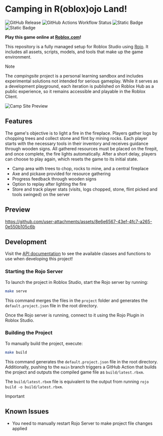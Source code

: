 
# Camping in R(oblox)ojo Land!

![GitHub Release](https://img.shields.io/github/v/release/matyasjay/campingsite)
![GitHub Actions Workflow Status](https://img.shields.io/github/actions/workflow/status/matyasjay/campingsite/.github%2Fworkflows%2Fbuild.yml)
![Static Badge](https://img.shields.io/badge/Luau-Roblox-blue)
![Static Badge](https://img.shields.io/badge/Rojo-v7-orange)

**Play this game online at [Roblox.com](https://www.roblox.com/games/117153514135869/Camping)!**

This repository is a fully managed setup for Roblox Studio using [Rojo](https://github.com/rojo-rbx/rojo).
It includes all assets, scripts, models, and tools that make up the game environment.

> [!NOTE]
> The _campingsite_ project is a personal learning sandbox and includes
> experimental solutions not intended for serious gameplay. While it serves
> as a development playground, each iteration is published on Roblox Hub as
> a public experience, so it remains accessible and playable in the Roblox Client.

![Camp Site Preview](https://wallpaperaccess.com/full/181080.jpg)

## Features

The game's objective is to light a fire in the fireplace. Players gather logs by chopping trees and collect stone and flint by mining rocks. Each player starts with the necessary tools in their inventory and receives guidance through wooden signs. All gathered resources must be placed on the firepit, and once complete, the fire lights automatically. After a short delay, players can choose to play again, which resets the game to its initial state.

- Camp area with trees to chop, rocks to mine, and a central fireplace
- Axe and pickaxe provided for resource gathering
- Progress feedback through wooden signs
- Option to replay after lighting the fire
- Store and track player stats (visits, logs chopped, stone, flint picked and tools swinged) on the server

## Preview

https://github.com/user-attachments/assets/8e6e6567-43ef-4fc7-a265-0e550b105c6b

## Development

Visit the [API documentation](https://matyasjay.github.io/campingsite/API) to see the available classes and functions to use when developing this project!

### Starting the Rojo Server

To launch the project in Roblox Studio, start the Rojo server by running:

```sh
make serve
```

This command merges the files in the `project` folder and generates
the `default.project.json` file in the root directory.

Once the Rojo server is running, connect to it using the Rojo Plugin in Roblox Studio.

### Building the Project

To manually build the project, execute:

```sh
make build
```

This command generates the `default.project.json` file in the root directory.
Additionally, pushing to the `main` branch triggers a GitHub Action that builds
the project and outputs the compiled game file as `build/latest.rbxm`.

The `build/latest.rbxm` file is equivalent to the output from running `rojo build -o build/latest.rbxm`.

> [!IMPORTANT]
>
> ## Known Issues
>
> - You need to manually restart Rojo Server to make project file changes applied
